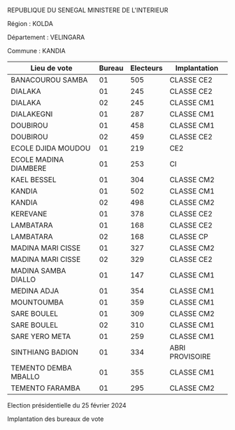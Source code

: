 REPUBLIQUE DU SENEGAL MINISTERE DE L'INTERIEUR

Région : KOLDA

Département : VELINGARA

Commune : KANDIA

| Lieu de vote | Bureau | Electeurs | Implantation |
| - | - | - | - |
| BANACOUROU SAMBA | 01 | 505 | CLASSE CE2 |
| DIALAKA | 01 | 245 | CLASSE CE2 |
| DIALAKA | 02 | 245 | CLASSE CM1 |
| DIALAKEGNI | 01 | 287 | CLASSE CM1 |
| DOUBIROU | 01 | 458 | CLASSE CM1 |
| DOUBIROU | 02 | 459 | CLASSE CE2 |
| ECOLE DJIDA MOUDOU | 01 | 219 | CE2 |
| ECOLE MADINA DIAMBERE | 01 | 253 | CI |
| KAEL BESSEL | 01 | 304 | CLASSE CM2 |
| KANDIA | 01 | 502 | CLASSE CM1 |
| KANDIA | 02 | 498 | CLASSE CM2 |
| KEREVANE | 01 | 378 | CLASSE CE2 |
| LAMBATARA | 01 | 168 | CLASSE CE2 |
| LAMBATARA | 02 | 168 | CLASSE CP |
| MADINA MARI CISSE | 01 | 327 | CLASSE CM2 |
| MADINA MARI CISSE | 02 | 329 | CLASSE CE2 |
| MADINA SAMBA DIALLO | 01 | 147 | CLASSE CM1 |
| MEDINA ADJA | 01 | 354 | CLASSE CM1 |
| MOUNTOUMBA | 01 | 359 | CLASSE CM1 |
| SARE BOULEL | 01 | 309 | CLASSE CM2 |
| SARE BOULEL | 02 | 310 | CLASSE CM1 |
| SARE YERO META | 01 | 259 | CLASSE CM1 |
| SINTHIANG BADION | 01 | 334 | ABRI PROVISOIRE |
| TEMENTO DEMBA MBALLO | 01 | 355 | CLASSE CM1 |
| TEMENTO FARAMBA | 01 | 295 | CLASSE CM2 |

<!-- PageNumber="3/15" -->

Election présidentielle du 25 février 2024

Implantation des bureaux de vote
